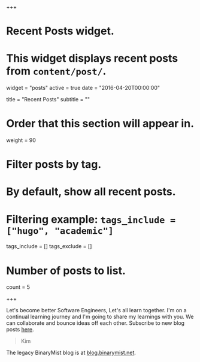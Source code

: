 +++
# Recent Posts widget.
# This widget displays recent posts from `content/post/`.
widget = "posts"
active = true
date = "2016-04-20T00:00:00"

title = "Recent Posts"
subtitle = ""

# Order that this section will appear in.
weight = 90

# Filter posts by tag.
#  By default, show all recent posts.
#  Filtering example: `tags_include = ["hugo", "academic"]`
tags_include = []
tags_exclude = []

# Number of posts to list.
count = 5

+++

Let's become better Software Engineers, Let's all learn together. I'm on a continual learning journey and I'm going to share my learnings with you. We can collaborate and bounce ideas off each other. Subscribe to new blog posts [here](/blog).

> Kim

The legacy BinaryMist blog is at [blog.binarymist.net](https://blog.binarymist.net).

